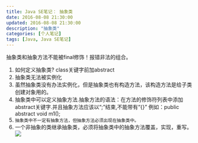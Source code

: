 ```yaml
---
title: Java SE笔记： 抽象类
date: 2016-08-08 21:30:00
updated: 2016-08-08 21:30:00
description: "抽象类"
categories: [个人笔记]
tags: [Java, Java SE笔记]
---
```


抽象类和抽象方法不能被final修饰！报错非法的组合。
1. 如何定义抽象类? class关键字前加abstract
2. 抽象类无法被实例化
3. 虽然抽象类没有办法实例化，但是抽象类也有构造方法，该构造方法是给子类创建对象用的。
4. 抽象类中可以定义抽象方法.抽象方法的语法：在方法的修饰符列表中添加abstract关键字.并且抽象方法应该以“;”结束,不能带有“{}”
例如：public abstract void m1();
5. `抽象类中不一定有抽象方法，但抽象方法必须出现在抽象类中。`
6. 一个非抽象的类继承抽象类，必须将抽象类中的抽象方法覆盖，实现，重写。
![](/blog/images/javase_23.jpg)
